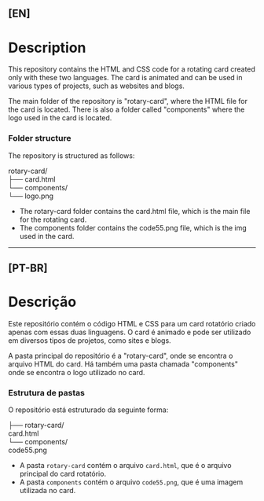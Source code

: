 ## [EN]

# Description

This repository contains the HTML and CSS code for a rotating card created only with these two languages. The card is animated and can be used in various types of projects, such as websites and blogs.

The main folder of the repository is "rotary-card", where the HTML file for the card is located. There is also a folder called "components" where the logo used in the card is located.

### Folder structure
The repository is structured as follows:

rotary-card/<br>
 ├── card.html <br>
 └── components/ <br>
 └── logo.png 


- The rotary-card folder contains the card.html file, which is the main file for the rotating card.
- The components folder contains the code55.png file, which is the img used in the card.


----------------------------------------------------------------

## [PT-BR]

# Descrição
Este repositório contém o código HTML e CSS para um card rotatório criado apenas com essas duas linguagens. O card é animado e pode ser utilizado em diversos tipos de projetos, como sites e blogs.

A pasta principal do repositório é a "rotary-card", onde se encontra o arquivo HTML do card. Há também uma pasta chamada "components" onde se encontra o logo utilizado no card.

### Estrutura de pastas

O repositório está estruturado da seguinte forma:

├── rotary-card/<br>
  card.html<br>
  └── components/<br>
      code55.png


- A pasta `rotary-card` contém o arquivo `card.html`, que é o arquivo principal do card rotatório.
- A pasta `components` contém o arquivo `code55.png`, que é uma imagem utilizada no card.
